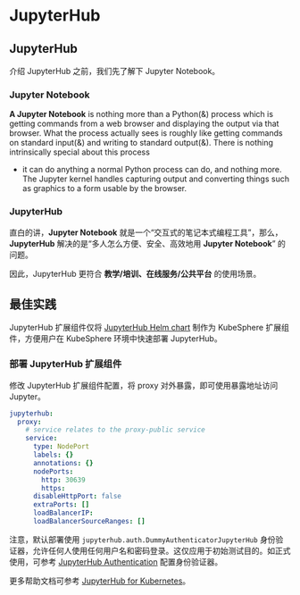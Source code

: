 # JupyterHub

## JupyterHub

介绍 JupyterHub 之前，我们先了解下 Jupyter Notebook。

### Jupyter Notebook

**A Jupyter Notebook** is nothing more than a Python(&) process which is getting commands from a web browser and displaying the output via that browser. What the process actually sees is roughly like getting commands on standard input(&) and writing to standard output(&). There is nothing intrinsically special about this process

- it can do anything a normal Python process can do, and nothing more. The Jupyter kernel handles capturing output and converting things such as graphics to a form usable by the browser.


### JupyterHub

直白的讲，**Jupyter Notebook** 就是一个“交互式的笔记本式编程工具”，那么， **JupyterHub**  解决的是“多人怎么方便、安全、高效地用 **Jupyter Notebook**” 的问题。

因此，JupyterHub 更符合 **教学/培训、在线服务/公共平台** 的使用场景。

## 最佳实践

JupyterHub 扩展组件仅将 [JupyterHub Helm chart](https://github.com/jupyterhub/zero-to-jupyterhub-k8s/tree/main/jupyterhub) 制作为 KubeSphere 扩展组件，方便用户在 KubeSphere 环境中快速部署 JupyterHub。

### 部署 JupyterHub 扩展组件

修改 JupyterHub 扩展组件配置，将 proxy 对外暴露，即可使用暴露地址访问 Jupyter。

```yaml
jupyterhub:
  proxy:
    # service relates to the proxy-public service
    service:
      type: NodePort
      labels: {}
      annotations: {}
      nodePorts:
        http: 30639
        https:
      disableHttpPort: false
      extraPorts: []
      loadBalancerIP:
      loadBalancerSourceRanges: []
```

注意，默认部署使用 `jupyterhub.auth.DummyAuthenticatorJupyterHub` 身份验证器，允许任何人使用任何用户名和密码登录。这仅应用于初始测试目的。如正式使用，可参考 [JupyterHub Authentication](https://zero-to-jupyterhub.readthedocs.io/en/latest/authentication.html) 配置身份验证器。

更多帮助文档可参考  [JupyterHub for Kubernetes](https://z2jh.jupyter.org/en/stable/index.html)。
